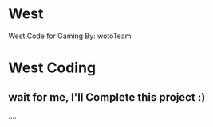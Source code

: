 # West
West Code for Gaming
</h>
By: wotoTeam
<h1> West Coding </h1>
<h2> wait for me, I'll Complete this project :) </h2>
</h>
....
